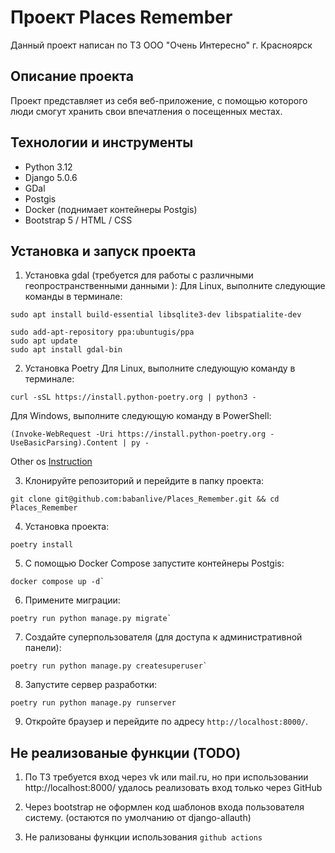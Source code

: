 # Проект Places Remember

Данный проект написан по ТЗ ООО "Очень Интересно" г. Красноярск

## Описание проекта

Проект представляет из себя веб-приложение, с помощью которого люди смогут хранить свои впечатления о посещенных местах.

## Технологии и инструменты

- Python 3.12
- Django 5.0.6
- GDal
- Postgis
- Docker (поднимает контейнеры Postgis)
- Bootstrap 5 / HTML / CSS


## Установка и запуск проекта

1. Установка gdal (требуется для работы с различными геопространственными данными ):
Для Linux, выполните следующие команды в терминале:

```shell
sudo apt install build-essential libsqlite3-dev libspatialite-dev
```
```shell
sudo add-apt-repository ppa:ubuntugis/ppa
sudo apt update
sudo apt install gdal-bin
```

2. Установка Poetry
Для Linux, выполните следующую команду в терминале:
```shell
curl -sSL https://install.python-poetry.org | python3 -
```

Для Windows, выполните следующую команду в PowerShell:
```power shell
(Invoke-WebRequest -Uri https://install.python-poetry.org -UseBasicParsing).Content | py -
```

Other os
[Instruction](https://python-poetry.org/docs/#installation)

3. Клонируйте репозиторий и перейдите в папку проекта:

```shell
git clone git@github.com:babanlive/Places_Remember.git && cd Places_Remember
```

4. Установка проекта:

```shell
poetry install
```

5. С помощью Docker Compose запустите контейнеры Postgis:

```shell
docker compose up -d`
```
6. Примените миграции:

```shell
poetry run python manage.py migrate`
```

7. Создайте суперпользователя (для доступа к административной панели):

```shell
poetry run python manage.py createsuperuser`
```

8. Запустите сервер разработки:

```shell
poetry run python manage.py runserver
```

9. Откройте браузер и перейдите по адресу `http://localhost:8000/`.

## Не реализованые функции (TODO)

1. По ТЗ требуется вход через vk или mail.ru, но при использовании http://localhost:8000/ удалось реализовать вход только через GitHub

2. Через bootstrap не оформлен код шаблонов входа пользователя систему. (остаются по умолчанию от django-allauth)

3. Не рализованы функции использования `github actions`
